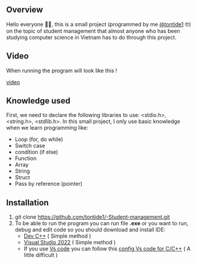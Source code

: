 ## Overview
Hello everyone 👋🏻, this is a small project (programmed by me [@tontide1](https://github.com/tontide1) 🤓) on the topic of student management that almost anyone who has been studying computer science in Vietnam has to do through this project.
## Video
When running the program will look like this !

[video](https://user-images.githubusercontent.com/124888314/233148383-75471055-7cfe-408e-9837-4f0925888ba3.mp4)
## Knowledge used
First, we need to declare the following libraries to use: <stdio.h>, <string.h>, <stdlib.h>.
In this small project, I only use basic knowledge when we learn programming like:
+ Loop (for, do while)
+ Switch case
+ condition (if else)
+ Function
+ Array
+ String
+ Struct 
+ Pass by reference (pointer)
## Installation
1. git clone https://github.com/tontide1/-Student-management.git
2. To be able to run the program you can run file **.exe** or you want to run, debug and edit code so you should download and install IDE:
    + [Dev C++](https://onboardcloud.dl.sourceforge.net/project/dev-cpp/Binaries/Dev-C%2B%2B%204.9.9.2/devcpp-4.9.9.2_setup.exe) ( Simple method )
    + [Visual Studio 2022](https://c2rsetup.officeapps.live.com/c2r/downloadVS.aspx?sku=community&channel=Release&version=VS2022&source=VSLandingPage&add=Microsoft.VisualStudio.Workload.ManagedDesktop&add=Microsoft.VisualStudio.Workload.Azure&add=Microsoft.VisualStudio.Workload.NetWeb&includeRecommended=true&cid=2030:df49cbf75b824b0fb722ccdd550df3e9) ( Simple method )
    + If you use [Vs code](https://az764295.vo.msecnd.net/stable/704ed70d4fd1c6bd6342c436f1ede30d1cff4710/VSCodeUserSetup-x64-1.77.3.exe) you can follow this [config Vs code for C/C++](https://code.visualstudio.com/docs/cpp/config-msvc) ( A little difficult )

